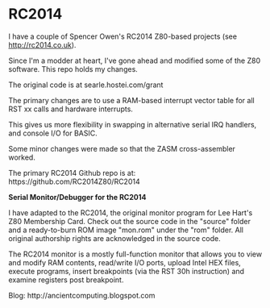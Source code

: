 # RC2014
I have a couple of Spencer Owen's RC2014 Z80-based projects (see http://rc2014.co.uk).
<p>
Since I'm a modder at heart, I've gone ahead and modified some of the Z80 software.
This repo holds my changes.
<p>
The original code is at searle.hostei.com/grant
<p>
The primary changes are to use a RAM-based interrupt vector table for all RST xx calls and hardware interrupts.
<p>
This gives us more flexibility in swapping in alternative serial IRQ handlers, and console I/O for BASIC.
<p>
Some minor changes were made so that the ZASM cross-assembler worked.
<p>
The primary RC2014 Github repo is at: https://github.com/RC2014Z80/RC2014
<p>
<b>Serial Monitor/Debugger for the RC2014</b>
<p>
I have adapted to the RC2014, the original monitor program for Lee Hart's Z80 Membership Card. Check out the source code in the "source" folder and a ready-to-burn ROM image "mon.rom" under the "rom" folder. All original authorship rights are acknowledged in the source code.
<p>
The RC2014 monitor is a mostly full-function monitor that allows you to view and modify RAM contents, read/write I/O ports, upload Intel HEX files, execute programs, insert breakpoints (via the RST 30h instruction) and examine registers post breakpoint.
<p>
Blog: http://ancientcomputing.blogspot.com

